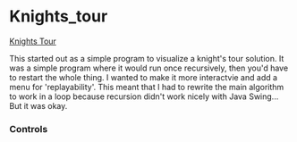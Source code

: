 # Knights_tour

[Knights Tour](https://en.wikipedia.org/wiki/Knight%27s_tour)

This started out as a simple program to visualize a knight's tour solution.  It was a simple program where it would run once recursively, then you'd have to restart the whole thing.  I wanted to make it more interactvie and add a menu for 'replayability'.  This meant that I had to rewrite the main algorithm to work in a loop because recursion didn't work nicely with Java Swing...  But it was okay.  

### Controls

